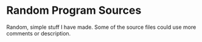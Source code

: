 # Random Program Sources
Random, simple stuff I have made. Some of the source files could use more comments or description.
